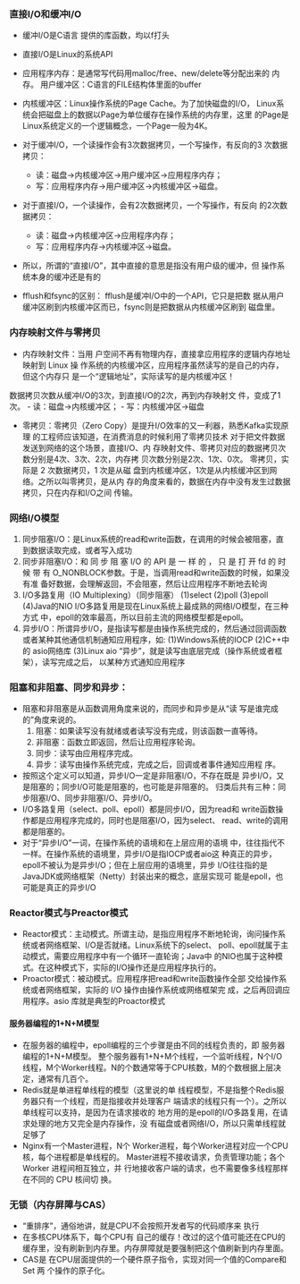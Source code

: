 ### 直接I/O和缓冲I/O

- 缓冲I/O是C语⾔ 提供的库函数，均以f打头
- 直接I/O是Linux的系统API

- 应⽤程序内存：是通常写代码⽤malloc/free、new/delete等分配出来的 内存。 ⽤户缓冲区：C语⾔的FILE结构体⾥⾯的buffer
- 内核缓冲区：Linux操作系统的Page Cache。为了加快磁盘的I/O， Linux系统会把磁盘上的数据以Page为单位缓存在操作系统的内存⾥，这⾥ 的Page是Linux系统定义的⼀个逻辑概念，⼀个Page⼀般为4K。

- 对于缓冲I/O，⼀个读操作会有3次数据拷贝，⼀个写操作，有反向的3 次数据拷贝：
    - 读：磁盘→内核缓冲区→⽤户缓冲区→应⽤程序内存；
    - 写：应⽤程序内存→⽤户缓冲区→内核缓冲区→磁盘。

- 对于直接I/O，⼀个读操作，会有2次数据拷贝，⼀个写操作，有反向 的2次数据拷贝：
    - 读：磁盘→内核缓冲区→应⽤程序内存；
    - 写：应⽤程序内存→内核缓冲区→磁盘。

- 所以，所谓的“直接I/O”，其中直接的意思是指没有⽤户级的缓冲，但 操作系统本⾝的缓冲还是有的

- fflush和fsync的区别： fflush是缓冲I/O中的⼀个API，它只是把数 据从⽤户缓冲区刷到内核缓冲区⽽已，fsync则是把数据从内核缓冲区刷到 磁盘⾥。

### 内存映射⽂件与零拷贝

- 内存映射文件：当⽤ 户空间不再有物理内存，直接拿应⽤程序的逻辑内存地址映射到 Linux 操 作系统的内核缓冲区，应⽤程序虽然读写的是⾃⼰的内存，但这个内存只 是⼀个“逻辑地址”，实际读写的是内核缓冲区！

数据拷贝次数从缓冲I/O的3次，到直接I/O的2次，再到内存映射⽂ 件，变成了1次。 - 读：磁盘→内核缓冲区； - 写：内核缓冲区→磁盘

- 零拷贝：零拷贝（Zero Copy）是提升I/O效率的又⼀利器，熟悉Kafka实现原理 的⼯程师应该知道，在消费消息的时候利⽤了零拷贝技术 对于把⽂件数据发送到⽹络的这个场景，直接I/O、内
  存映射⽂件、零拷贝对应的数据拷贝次数分别是4次、3次、2次，内存拷 贝次数分别是2次、1次、0次。 零拷贝，实际是 2 次数据拷贝，1 次是从磁 盘到内核缓冲区，1次是从内核缓冲区到⽹络。之所以叫零拷贝，是从内
  存的⾓度来看的，数据在内存中没有发⽣过数据拷贝，只在内存和I/O之间 传输。

### ⽹络I/O模型

1. 同步阻塞I/O：是Linux系统的read和write函数，在调⽤的时候会被阻塞，直到数据读取完成，或者写⼊成功
2. 同步⾮阻塞I/O：和 同 步 阻 塞 I/O 的 API 是 ⼀ 样 的 ， 只 是 打 开 fd 的 时 候 带 有 O_NONBLOCK参数。于是，当调⽤read和write函数的时候，如果没有准
   备好数据，会理解返回，不会阻塞，然后让应⽤程序不断地去轮询
3. I/O多路复⽤（IO Multiplexing）（同步阻塞）
   (1)select
   (2)poll
   (3)epoll
   (4)Java的NIO I/O多路复⽤是现在Linux系统上最成熟的⽹络I/O模型，在三种⽅式 中，epoll的效率最⾼，所以⽬前主流的⽹络模型都是epoll。
4. 异步I/O：所谓异步I/O，是指读写都是由操作系统完成的，然后通过回调函数或者某种其他通信机制通知应⽤程序，如:
   (1)Windows系统的IOCP
   (2)C++中的 asio⽹络库
   (3)Linux aio “异步”，就是读写由底层完成（操作系统或者框架），读写完成之后， 以某种⽅式通知应⽤程序

### 阻塞和⾮阻塞、同步和异步：

- 阻塞和⾮阻塞是从函数调⽤角度来说的，⽽同步和异步是从“读 写是谁完成的”角度来说的。
    1. 阻塞：如果读写没有就绪或者读写没有完成，则该函数⼀直等待。
    2. ⾮阻塞：函数⽴即返回，然后让应⽤程序轮询。
    3. 同步：读写由应⽤程序完成。
    4. 异步：读写由操作系统完成，完成之后，回调或者事件通知应⽤程 序。
- 按照这个定义可以知道，异步I/O⼀定是⾮阻塞I/O，不存在既是 异步I/O，又是阻塞的；同步I/O可能是阻塞的，也可能是⾮阻塞的。 归类后共有三种：同步阻塞I/O、同步⾮阻塞I/O、异步I/O。
- I/O多路复⽤（select、poll、epoll）都是同步I/O，因为read和 write函数操作都是应⽤程序完成的，同时也是阻塞I/O，因为select、 read、write的调⽤都是阻塞的。
- 对于“异步I/O”⼀词，在操作系统的语境和在上层应⽤的语境 中，往往指代不⼀样。在操作系统的语境⾥，异步I/O是指IOCP或者aio这 种真正的异步，epoll不被认为是异步I/O；但在上层应⽤的语境⾥，异步
  I/O往往指的是JavaJDK或⽹络框架（Netty）封装出来的概念，底层实现可 能是epoll，也可能是真正的异步I/O

### Reactor模式与Preactor模式

- Reactor模式：主动模式。所谓主动，是指应⽤程序不断地轮询，询问操作系统或者⽹络框架、I/O是否就绪。Linux系统下的select、 poll、epoll就属于主动模式，需要应⽤程序中有⼀个循环⼀直轮询；Java中
  的NIO也属于这种模式。在这种模式下，实际的I/O操作还是应⽤程序执⾏的。
- Proactor模式：被动模式。应⽤程序把read和write函数操作全部 交给操作系统或者⽹络框架，实际的 I/O 操作由操作系统或⽹络框架完 成，之后再回调应⽤程序。asio 库就是典型的Proactor模式

#### 服务器编程的1+N+M模型

- 在服务器的编程中，epoll编程的三个步骤是由不同的线程负责的，即 服务器编程的1+N+M模型。 整个服务器有1+N+M个线程，⼀个监听线程，N个I/O 线程，M个Worker线程。N的个数通常等于CPU核数，M的个数根据上层决
  定，通常有⼏百个。
- Redis就是单进程单线程的模型（这⾥说的单 线程模型，不是指整个Redis服务器只有⼀个线程，⽽是指接收并处理客户 端请求的线程只有⼀个）。之所以单线程可以⽀持，是因为在请求接收的
  地⽅⽤的是epoll的I/O多路复⽤，在请求处理的地⽅又完全是内存操作，没 有磁盘或者⽹络I/O，所以只需单线程就⾜够了
- Nginx有⼀个Master进程，N个 Worker进程，每个Worker进程对应⼀个CPU核，每个进程都是单线程的。 Master进程不接收请求，负责管理功能；各个Worker 进程间相互独⽴，并
  ⾏地接收客户端的请求，也不需要像多线程那样在不同的 CPU 核间切 换。

### ⽆锁（内存屏障与CAS）

- “重排序”，通俗地讲，就是CPU不会按照开发者写的代码顺序来 执⾏
- 在多核CPU体系下，每个CPU有 ⾃⼰的缓存！改过的这个值可能还在CPU的缓存⾥，没有刷新到内存⾥。内存屏障就是要强制把这个值刷新到内存⾥⾯。
- CAS是 在CPU层⾯提供的⼀个硬件原⼦指令，实现对同⼀个值的Compare和Set 两 个操作的原⼦化。
